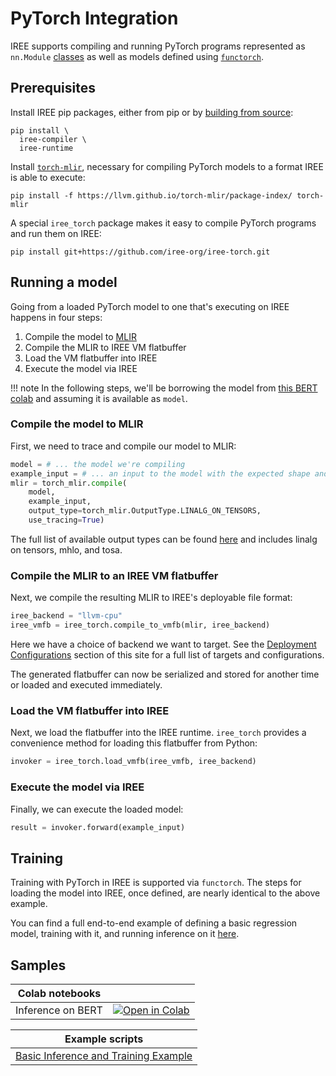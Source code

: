 # PyTorch Integration

IREE supports compiling and running PyTorch programs represented as
`nn.Module` [classes](https://pytorch.org/docs/stable/generated/torch.nn.Module.html)
as well as models defined using [`functorch`](https://pytorch.org/functorch/).

## Prerequisites

Install IREE pip packages, either from pip or by
[building from source](../building-from-source/python-bindings-and-importers.md):

```shell
pip install \
  iree-compiler \
  iree-runtime
```

Install [`torch-mlir`](https://github.com/llvm/torch-mlir), necessary for
compiling PyTorch models to a format IREE is able to execute:

```shell
pip install -f https://llvm.github.io/torch-mlir/package-index/ torch-mlir
```

A special `iree_torch` package makes it easy to compile PyTorch programs and
run them on IREE:

```shell
pip install git+https://github.com/iree-org/iree-torch.git
```

## Running a model

Going from a loaded PyTorch model to one that's executing on IREE happens in
four steps:

1. Compile the model to [MLIR](https://mlir.llvm.org)
2. Compile the MLIR to IREE VM flatbuffer
3. Load the VM flatbuffer into IREE
4. Execute the model via IREE

!!! note
    In the following steps, we'll be borrowing the model from
    [this BERT colab](https://github.com/iree-org/iree-torch/blob/main/examples/bert.ipynb)
    and assuming it is available as `model`.

### Compile the model to MLIR

First, we need to trace and compile our model to MLIR:

```python
model = # ... the model we're compiling
example_input = # ... an input to the model with the expected shape and dtype
mlir = torch_mlir.compile(
    model,
    example_input,
    output_type=torch_mlir.OutputType.LINALG_ON_TENSORS,
    use_tracing=True)
```

The full list of available output types can be found
[here](https://github.com/llvm/torch-mlir/blob/6403c0e56f0e93e231df1c8d3dc78df7dd721b80/python/torch_mlir/__init__.py#L19)
and includes linalg on tensors, mhlo, and tosa.

### Compile the MLIR to an IREE VM flatbuffer

Next, we compile the resulting MLIR to IREE's deployable file format:

```python
iree_backend = "llvm-cpu"
iree_vmfb = iree_torch.compile_to_vmfb(mlir, iree_backend)
```

Here we have a choice of backend we want to target. See the
[Deployment Configurations](https://iree-org.github.io/iree/deployment-configurations/)
section of this site for a full list of targets and configurations.

The generated flatbuffer can now be serialized and stored for another time or
loaded and executed immediately.

### Load the VM flatbuffer into IREE

Next, we load the flatbuffer into the IREE runtime. `iree_torch` provides a
convenience method for loading this flatbuffer from Python:

```python
invoker = iree_torch.load_vmfb(iree_vmfb, iree_backend)
```

### Execute the model via IREE

Finally, we can execute the loaded model:

```python
result = invoker.forward(example_input)
```

## Training

Training with PyTorch in IREE is supported via `functorch`. The steps for
loading the model into IREE, once defined, are nearly identical to the above
example.

You can find a full end-to-end example of defining a basic regression model,
training with it, and running inference on it
[here](https://github.com/iree-org/iree-torch/blob/main/examples/regression.py).

## Samples

| Colab notebooks |  |
| -- | -- |
Inference on BERT | [![Open in Colab](https://colab.research.google.com/assets/colab-badge.svg)](https://colab.research.google.com/github/iree-org/iree-torch/blob/main/examples/bert.ipynb)

| Example scripts |
| -- |
| [Basic Inference and Training Example](https://github.com/iree-org/iree-torch/blob/main/examples/regression.py) |

